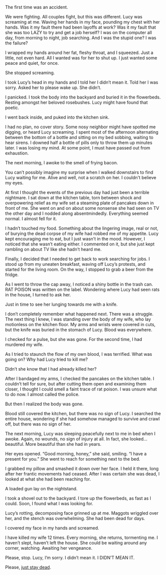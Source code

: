 The first time was an accident. 

We were fighting. All couples fight, but this was different. Lucy was screaming at me. Waving her hands in my face, pounding my chest with her hands. Was it my fault there had been layoffs at work? Was it my fault that she was too LAZY to try and get a job herself? I was on the computer all day, from morning to night, job searching. And I was the stupid one? I was the failure?

I wrapped my hands around her fat, fleshy throat, and I squeezed. Just a little, not even hard. All I wanted was for her to shut up. I just wanted some peace and quiet, for once. 

She stopped screaming. 

I took Lucy’s head in my hands and I told her I didn’t mean it. Told her I was sorry. Asked her to please wake up. She didn’t. 

I panicked. I took the body into the backyard and buried it in the flowerbeds. Resting amongst her beloved rosebushes. Lucy might have found that poetic. 

I went back inside, and puked into the kitchen sink. 

I had no plan, no cover story. Some nosy neighbor might have spotted me digging, or heard Lucy screaming. I spent most of the afternoon alternating between the bottom of a bottle and sitting on my bed sobbing, waiting to hear sirens. I downed half a bottle of pills only to throw them up minutes later. I was losing my mind. At some point, I must have passed out from exhaustion. 

The next morning, I awoke to the smell of frying bacon. 

You can’t possibly imagine my surprise when I walked downstairs to find Lucy waiting for me. Alive and well, not a scratch on her. I couldn't believe my eyes. 

At first I thought the events of the previous day had just been a terrible nightmare. I sat down at the kitchen table, torn between shock and overpowering relief as my wife set a steaming plate of pancakes down in front of me. She went on and on about some nonsense she had seen on TV the other day and I nodded along absentmindedly. Everything seemed normal. I almost fell for it. 

I hadn’t touched my food. Something about the lingering image, real or not, of burying the dead corpse of my wife had robbed me of my appetite. Lucy kept encouraging me to eat, but I just wasn’t in the mood. However, I noticed that she wasn’t eating either. I commented on it, but she just kept rambling on about TV like she hadn’t heard me. 

Finally, I decided that I needed to get back to work searching for jobs. I stood up from my uneaten breakfast, waving off Lucy’s protests, and started for the living room. On the way, I stopped to grab a beer from the fridge. 

As I went to throw the cap away, I noticed a shiny bottle in the trash can. RAT POISON was written on the label. Wondering where Lucy had seen rats in the house, I turned to ask her.

Just in time to see her lunging towards me with a knife.

I don’t completely remember what happened next. There was a struggle. The next thing I knew, I was standing over the body of my wife, who lay motionless on the kitchen floor. My arms and wrists were covered in cuts, but the knife was buried in the stomach of Lucy. Blood was everywhere. 

I checked for a pulse, but she was gone. For the second time, I had murdered my wife. 

As I tried to staunch the flow of my own blood, I was terrified. What was going on? Why had Lucy tried to kill me? 

Didn’t she know that I had already killed her?

After I bandaged my arms, I checked the pancakes on the kitchen table. I couldn’t tell for sure, but after cutting them open and examining them closer, I thought I could smell a faint trace of rat poison. I was unsure what to do now. I almost called the police.

But then I realized the body was gone.

Blood still covered the kitchen, but there was no sign of Lucy. I searched the entire house, wondering if she had somehow managed to survive and crawl off, but there was no sign of her. 

The next morning, Lucy was sleeping peacefully next to me in bed when I awoke. Again, no wounds, no sign of injury at all. In fact, she looked… beautiful. More beautiful than she had in years. 

Her eyes opened. “Good morning, honey,” she said, smiling. “I have a present for you.” She went to reach for something next to the bed.

I grabbed my pillow and smashed it down over her face. I held it there, long after her frantic movements had ceased. After I was certain she was dead, I looked at what she had been reaching for. 

A loaded gun lay on the nightstand. 

I took a shovel out to the backyard. I tore up the flowerbeds, as fast as I could. Soon, I found what I was looking for.

Lucy’s rotting, decomposing face grinned up at me. Maggots wriggled over her, and the stench was overwhelming. She had been dead for days. 

I covered my face in my hands and screamed. 

I have killed my wife 12 times. Every morning, she returns, tormenting me. I haven’t slept, haven’t left the house. She could be waiting around any corner, watching. Awaiting her vengeance. 

Please, stop. Lucy, I’m sorry. I didn’t mean it. I DIDN’T MEAN IT. 

Please, [just stay dead]( https://www.reddit.com/user/Seabiscuit131/).  
